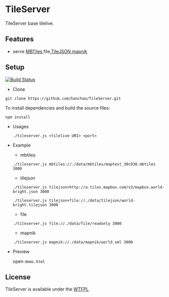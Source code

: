 # TileServer

TileServer base tilelive.

## Features

* serve [MBTiles](https://www.mapbox.com/developers/mbtiles/),file,[TileJSON](https://github.com/mapbox/tilejson-spec),[mapnik](http://mapnik.org/)


## Setup

[![Build Status](https://travis-ci.org/hanchao/TileServer.svg?branch=master)](https://travis-ci.org/hanchao/TileServer)
* Clone

```git clone https://github.com/hanchao/TileServer.git```

To install dependencies and build the source files:

```npm install```

* Usages

    ```./tileserver.js <tilelive URI> <port>```

* Example

	* mbtiles

	```./tileserver.js mbtiles://./data/mbtiles/maptest_30c930.mbtiles 3000```

	* tilejson

	```./tileserver.js tilejson+http://a.tiles.mapbox.com/v3/mapbox.world-bright.json 3000```

	```./tileserver.js tilejson+file://./data/tilejson/world-bright.tilejson 3000```

	* file

	```./tileserver.js file://./data/file/readonly 3000```

	* mapnik

	```./tileserver.js mapnik://./data/mapnik/world.xml 3000```

* Preview

  open ```demo.html```

## License

TileServer is available under the [WTFPL](http://sam.zoy.org/wtfpl/)
